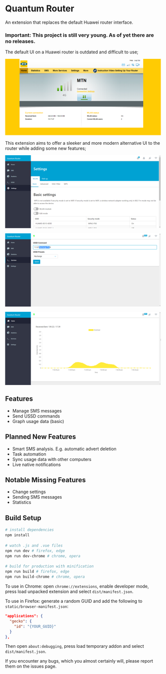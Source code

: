 # Quantum Router

An extension that replaces the default Huawei router interface.

### Important: This project is still very young. As of yet there are no releases.

The default UI on a Huawei router is outdated and difficult to use;

![Screenshot of MTN router interface](img/mtn_router.png?raw=true)

This extension aims to offer a sleeker and more modern alternative UI to the router while adding some new features;

![Screenshot of QuantumRouter interface](img/quantum_router.png?raw=true)

![Screenshot of QuantumRouter USSD page](img/quantum_router_ussd.png?raw=true)

![Screenshot of QuantumRouter homepage](img/quantum_router_graph.png?raw=true)

## Features

- Manage SMS messages
- Send USSD commands
- Graph usage data (basic)

## Planned New Features

- Smart SMS analysis. E.g. automatic advert deletion
- Task automation
- Sync usage data with other computers
- Live native notifications

## Notable Missing Features

- Change settings
- Sending SMS messages
- Statistics

## Build Setup

``` bash
# install dependencies
npm install

# watch .js and .vue files
npm run dev # firefox, edge
npm run dev-chrome # chrome, opera

# build for production with minification
npm run build # firefox, edge
npm run build-chrome # chrome, opera
```

To use in Chrome: open `chrome://extensions`, enable developer mode, press load unpacked extension and select `dist/manifest.json`.

To use in Firefox: generate a random GUID and add the following to `static/browser-manifest.json`:
```json
"applications": {
  "gecko": {
    "id": "{YOUR_GUID}"
  }
},
```
Then open `about:debugging`, press load temporary addon and select `dist/manifest.json`.

If you encounter any bugs, which you almost certainly will, please report them on the issues page.
